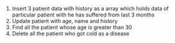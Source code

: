 1. Insert 3 patient data with history as a array which holds data of particular patient with he has suffered from last 3 months
2. Update patient with age, name and history
3. Find all the patient whose age is greater than 30
4. Delete all the patient who got cold as a disease